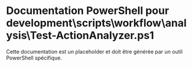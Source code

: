 # Documentation PowerShell pour development\scripts\workflow\analysis\Test-ActionAnalyzer.ps1

Cette documentation est un placeholder et doit être générée par un outil PowerShell spécifique.
